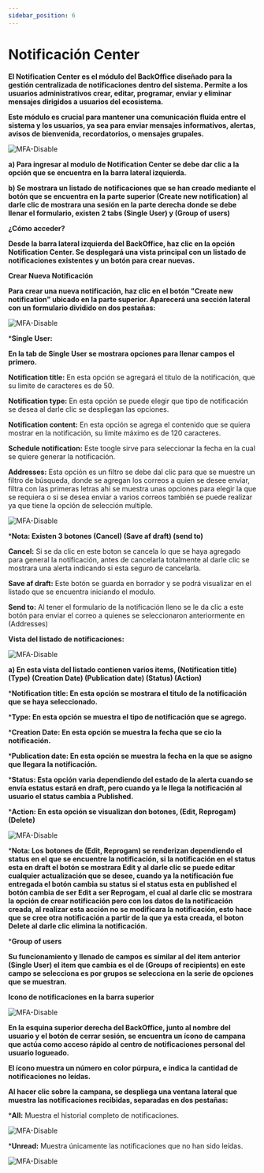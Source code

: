 ```yaml
---
sidebar_position: 6
---
```


# Notificación Center

**El Notification Center es el módulo del BackOffice diseñado para la gestión centralizada de notificaciones dentro del sistema. Permite a los usuarios administrativos crear, editar, programar, enviar y eliminar mensajes dirigidos a usuarios del ecosistema.**

**Este módulo es crucial para mantener una comunicación fluida entre el sistema y los usuarios, ya sea para enviar mensajes informativos, alertas, avisos de bienvenida, recordatorios, o mensajes grupales.**

![MFA-Disable](/img/backoffice-user/notification_center_backoffice.png)

**a) Para ingresar al modulo de Notification Center se debe dar clic a la opción que se encuentra en la barra lateral izquierda.**

**b) Se mostrara un listado de notificaciones que se han creado mediante el botón que se encuentra en la parte superior (Create new notification) al darle clic de mostrara una sesión en la parte derecha donde se debe llenar el formulario, existen 2 tabs (Single User) y (Group of users)**

**¿Cómo acceder?**

**Desde la barra lateral izquierda del BackOffice, haz clic en la opción Notification Center. Se desplegará una vista principal con un listado de notificaciones existentes y un botón para crear nuevas.**

**Crear Nueva Notificación**

**Para crear una nueva notificación, haz clic en el botón "Create new notification" ubicado en la parte superior. Aparecerá una sección lateral con un formulario dividido en dos pestañas:**

![MFA-Disable](/img/backoffice-user/create_notification_backoffice.png)

***Single User:**

**En la tab de Single User se mostrara opciones para llenar campos el primero.**

**Notification title:**
En esta opción se agregará el titulo de la notificación, que su limite de caracteres es de 50.

**Notification type:**
En esta opción se puede elegir que tipo de notificación se desea al darle clic se despliegan las opciones.

**Notification content:**
En esta opción se agrega el contenido que se quiera mostrar en la notificación, su limite máximo es de 120 caracteres.

**Schedule notification:**
Este toogle sirve para seleccionar la fecha en la cual se quiere generar la notificación.

**Addresses:**
Esta opción es un filtro se debe dal clic para que se muestre un filtro de búsqueda, donde se agregan los correos a quien se desee enviar, filtra con las primeras letras ahi se muestra unas opciones para elegir la que se requiera o si se desea enviar a varios correos también se puede realizar ya que tiene la opción de selección multiple.

![MFA-Disable](/img/backoffice-user/cancel_notification_backoffice.png)

***Nota: Existen 3 botones (Cancel) (Save af draft) (send to)**

**Cancel:**
Si se da clic en este boton se cancela lo que se haya agregado para general la notificación, antes de cancelarla totalmente al darle clic se mostrara una alerta indicando si esta seguro de cancelarla.

**Save af draft:**
Este botón se guarda en borrador y se podrá visualizar en el listado que se encuentra iniciando el modulo.

**Send to:**
Al tener el formulario de la notificación lleno se le da clic a este botón para enviar el correo a quienes se seleccionaron anteriormente en (Addresses)

**Vista del listado de notificaciones:**

![MFA-Disable](/img/backoffice-user/list_notification_backoffice.png)

**a) En esta vista del listado contienen varios items, (Notification title) (Type) (Creation Date) (Publication date) (Status) (Action)**

***Notification title: En esta opción se mostrara el titulo de la notificación que se haya seleccionado.**

***Type: En esta opción se muestra el tipo de notificación que se agrego.**

***Creation Date: En esta opción se muestra la fecha que se cio la notificación.**

***Publication date: En esta opción se muestra la fecha en la que se asigno que llegara la notificación.**

***Status: Esta opción varia dependiendo del estado de la alerta cuando se envía estatus estará en draft, pero cuando ya le llega la notificación al usuario el status cambia a Published.**

***Action: En esta opción se visualizan don botones, (Edit, Reprogam) (Delete)**

![MFA-Disable](/img/backoffice-user/edit_notification_backoffice.png)

***Nota: Los botones de (Edit, Reprogam) se renderizan dependiendo el status en el que se encuentre la notificación, si la notificación en el status esta en draft el botón se mostrara Edit y al darle clic se puede editar cualquier actualización que se desee, cuando ya la notificación fue entregada el botón cambia su status si el status esta en published el botón cambia de ser Edit a ser Reprogam, el cual al darle clic se mostrara la opción de crear notificación pero con los datos de la notificación
creada, al realizar esta acción no se modificara la notificación, esto hace que se cree otra notificación a partir de la que ya esta creada, el boton Delete al darle clic elimina la notificación.**

***Group of users**

**Su funcionamiento y llenado de campos es similar al del item anterior (Single User) el item que cambia es el de (Groups of recipients) en este campo se selecciona es por grupos se selecciona en la serie de opciones que se muestran.**

**Icono de notificaciones en la barra superior**

![MFA-Disable](/img/backoffice-user/icon_notification_backoffice.png)

**En la esquina superior derecha del BackOffice, junto al nombre del usuario y el botón de cerrar sesión, se encuentra un ícono de campana que actúa como acceso rápido al centro de notificaciones personal del usuario logueado.**

**El ícono muestra un número en color púrpura, e indica la cantidad de notificaciones no leídas.**

**Al hacer clic sobre la campana, se despliega una ventana lateral que muestra las notificaciones recibidas, separadas en dos pestañas:**

***All:**
 Muestra el historial completo de notificaciones.

![MFA-Disable](/img/backoffice-user/notification_center_all_backoffice.png)

***Unread:**
Muestra únicamente las notificaciones que no han sido leídas.

![MFA-Disable](/img/backoffice-user/notification_center_unread.png)
